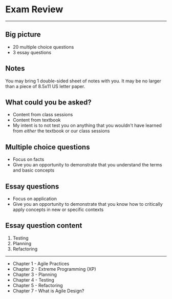 Exam Review
===========

---

Big picture
-----------

- 20 multiple choice questions
- 3 essay questions

Notes
-----

You may bring 1 double-sided sheet of notes with you. It may be no larger than a piece of 8.5x11 US letter paper.

What could you be asked?
------------------------

- Content from class sessions
- Content from textbook
- My intent is to not test you on anything that you wouldn't have learned from *either* the textbook or our class sessions

Multiple choice questions
-------------------------

- Focus on facts
- Give you an opportunity to demonstrate that you understand the terms and basic concepts

Essay questions
---------------

- Focus on application
- Give you an opportunity to demonstrate that you know how to critically apply concepts in new or specific contexts

Essay question content
----------------------

1. Testing
2. Planning
3. Refactoring

---

- Chapter 1 - Agile Practices
- Chapter 2 - Extreme Programming (XP)
- Chapter 3 - Planning
- Chapter 4 - Testing
- Chapter 5 - Refactoring
- Chapter 7 - What is Agile Design?
